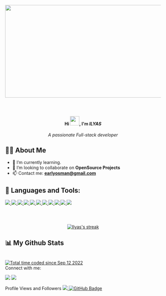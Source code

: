 <p align="center"><img src="https://media.giphy.com/media/dWesBcTLavkZuG35MI/giphy.gif" width="600" height="300"  /></p>

<br/>

## <h4 align="center">Hi <img src="https://raw.githubusercontent.com/MartinHeinz/MartinHeinz/master/wave.gif" width="30px">, I'm <em>ILYAS</em></h4>
<p align="center"><em>A passionate Full-stack developer</em></p>


## 🙋‍♂️ About Me
- 🌱 I’m currently learning.
- 👯 I’m looking to collaborate on **OpenSource Projects**
- 📫 Contact me: **earlyosman@gmail.com**

## 🚀 Languages and Tools:

<p align="left"> 
    <a href="https://reactjs.org/" target="_blank"> <img src="https://img.icons8.com/color/48/000000/react-native.png"/> </a>
    <a href="https://developer.mozilla.org/en-US/docs/Web/JavaScript" target="_blank"> <img src="https://img.icons8.com/color/48/000000/javascript.png"/ </a> 
    <a href="https://www.w3.org/html/" target="_blank"> <img src="https://img.icons8.com/color/48/000000/html-5.png"/> </a> 
    <a href="https://www.w3schools.com/css/" target="_blank"> <img src="https://img.icons8.com/color/48/000000/css3.png"/> </a> 
    <a href="https://getbootstrap.com" target="_blank"> <img src="https://img.icons8.com/color/48/000000/bootstrap.png"/> </a> 
    <a href="https://git-scm.com/" target="_blank"> <img src="https://img.icons8.com/color/48/000000/git.png"/> </a> 
    <a href="https://www.gnu.org/software/bash/" target="_blank"> <img src="https://img.icons8.com/color/48/000000/bash.png"/> </a>
    <a href="https://www.linux.org/" target="_blank"> <img src="https://img.icons8.com/color/48/000000/linux--v1.png"/> </a>
    <a href="https://ruby-doc.org/" target="_blank"> <img src="https://img.icons8.com/color/48/000000/ruby-programming-language.png"/> </a>
    <a href="https://cplusplus.com/" target="_blank"> <img src="https://img.icons8.com/color/48/000000/c-plus-plus-logo.png"/> </a>
     <a href="https://guides.rubyonrails.org/" target="_blank"> <img src="https://img.icons8.com/external-tal-revivo-shadow-tal-revivo/48/null/external-rails-a-server-side-web-application-framework-written-in-ruby-logo-shadow-tal-revivo.png"> </a>
</p>

##

<!-- [![React Badge](https://img.shields.io/badge/-React-61DBFB?style=for-the-badge&labelColor=black&logo=react&logoColor=61DBFB)](#)  [![Javascript Badge](https://img.shields.io/badge/-Javascript-F0DB4F?style=for-the-badge&labelColor=black&logo=javascript&logoColor=F0DB4F)](#) [![Typescript Badge](https://img.shields.io/badge/-Typescript-007acc?style=for-the-badge&labelColor=black&logo=typescript&logoColor=007acc)](#) [![Nodejs Badge](https://img.shields.io/badge/-Nodejs-3C873A?style=for-the-badge&labelColor=black&logo=node.js&logoColor=3C873A)](#) [![GraphQL Badge](https://img.shields.io/badge/-GraphQl-e535ab?style=for-the-badge&labelColor=black&logo=node.js&logoColor=e535ab)](#) -->
<br/>

<p align="center">
    <a href="https://github.com/ilyasosman/github-readme-streak-stats">
        <img title="🔥" alt="Ilyas's streak" src="https://github-readme-streak-stats.herokuapp.com/?user=ilyasosman&theme=black-ice&hide_border=true&stroke=0000&background=060A0CD0"/>
    </a>
</p>

## 📊 My Github Stats
<br/>
<a href="https://wakatime.com/@a8b549ae-57cf-4e32-9e63-83c23ce609af"><img src="https://wakatime.com/badge/user/a8b549ae-57cf-4e32-9e63-83c23ce609af.svg" alt="Total time coded since Sep 12 2022" /></a>

  <br/>
  
  
  <!--
    <a href="https://github.com/ilyasosman/github-readme-stats"><img width="47%" height="200px" alt="Ilyas's Github Stats" src="https://github-readme-stats.vercel.app/api?username=ilyasosman&show_icons=true&count_private=true&theme=react&hide_border=true&bg_color=0D1117" /></a>
  <a href="https://github.com/ilyasosman/github-readme-stats"><img width="47%" height="200px" alt="ilyas's Top Languages" src="https://github-readme-stats.vercel.app/api/top-langs/?username=ilyasosman&langs_count=8&count_private=true&layout=compact&theme=react&hide_border=true&bg_color=0D1117" /></a>
  <br/>
  <b>Note:</b> <em>Top languages is only a metric of the languages my public code consists of and doesn't reflect experience or skill level.</em>


<br/>
<br />

[![Ilyas's github activity graph](https://github-readme-activity-graph.cyclic.app/graph?username=ilyasosman&theme=react-dark)](https://github.com/ilyasosman/github-readme-activity-graph)

   --!>

 Connect with me:
<p align="left">

<a href = "https://www.linkedin.com/in/ilyasaliosman"><img src="https://img.icons8.com/fluent/48/000000/linkedin.png"/></a>
<a href = "https://twitter.com/IlyasAli_"><img src="https://img.icons8.com/color/48/null/twitter--v1.png"/></a>
</p>

Profile Views and Followers
<a href="https://github.com/Meghna-DAS/github-profile-views-counter">
    <img src="https://komarev.com/ghpvc/?username=ilyasosman">
</a>
<a href="https://github.com/ilyasosma?tab=followers"><img src="https://img.shields.io/github/followers/ilyasosman?label=Followers&style=social" alt="GitHub Badge"></a>

<br/>



<br/>

